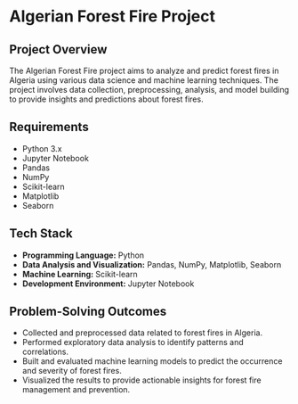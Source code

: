 # Algerian Forest Fire Project

## Project Overview
The Algerian Forest Fire project aims to analyze and predict forest fires in Algeria using various data science and machine learning techniques. The project involves data collection, preprocessing, analysis, and model building to provide insights and predictions about forest fires.

## Requirements
- Python 3.x
- Jupyter Notebook
- Pandas
- NumPy
- Scikit-learn
- Matplotlib
- Seaborn

## Tech Stack
- **Programming Language:** Python
- **Data Analysis and Visualization:** Pandas, NumPy, Matplotlib, Seaborn
- **Machine Learning:** Scikit-learn
- **Development Environment:** Jupyter Notebook

## Problem-Solving Outcomes
- Collected and preprocessed data related to forest fires in Algeria.
- Performed exploratory data analysis to identify patterns and correlations.
- Built and evaluated machine learning models to predict the occurrence and severity of forest fires.
- Visualized the results to provide actionable insights for forest fire management and prevention.

